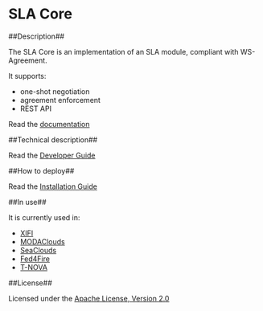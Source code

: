 # SLA Core #

##Description##

The SLA Core is an implementation of an SLA module, compliant with WS-Agreement.

It supports:

* one-shot negotiation
* agreement enforcement
* REST API

Read the [documentation][1]

##Technical description##

Read the [Developer Guide][2]

##How to deploy##

Read the [Installation Guide][3]

##In use##

It is currently used in:

* [XIFI][6]
* [MODAClouds][4]
* [SeaClouds][5]
* [Fed4Fire][7]
* [T-NOVA][8]

##License##

Licensed under the [Apache License, Version 2.0][8]

[1]: docs/TOC.md
[2]: docs/developer-guide.md
[3]: docs/installation-guide.md
[4]: http://www.modaclouds.eu
[5]: http://www.seaclouds-project.eu
[6]: http:/fi-xifi.eu/
[7]: http://www.fed4fire.eu/
[8]: http://www.t-nova.eu/
[9]: http://www.apache.org/licenses/LICENSE-2.0
